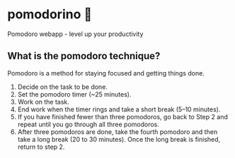 # pomodorino 🍅
Pomodoro webapp - level up your productivity


## What is the pomodoro technique?
Pomodoro is a method for staying focused and getting things done. 

1. Decide on the task to be done.
2. Set the pomodoro timer (~25 minutes).
3. Work on the task.
4. End work when the timer rings and take a short break (5–10 minutes).
5. If you have finished fewer than three pomodoros, go back to Step 2 and repeat until you go through all three pomodoros.
6. After three pomodoros are done, take the fourth pomodoro and then take a long break (20 to 30 minutes). Once the long break is finished, return to step 2.
